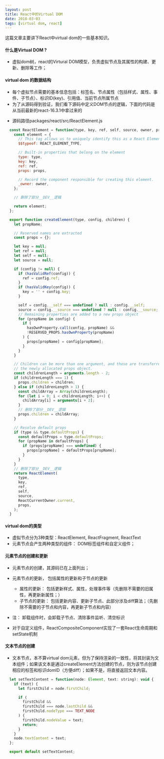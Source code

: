 ```yaml
---
layout: post
title: React中的Virtual DOM
date: 2018-03-03 
tags: [virtual dom, react]
---
```


这篇文章主要讲下React中virtual dom的一些基本知识。

#### 什么是Virtual DOM ?
- 虚拟dom树，react的Virtural DOM模型，负责虚拟节点及其属性的构建、更新、删除等工作；

#### virtual dom 的数据结构
- 每个虚拟节点需要的基本信息包括：标签名、节点属性（包括样式、属性、事件、子节点）、标识ID(key)、引用值、当前节点所属节点
- 为了从源码得到验证，我们看下源码中定义DOM节点的逻辑，下面的代码是从当前最新的react-16.3.1中拿过来的

<!-- more -->

- 源码路径packages/react/src/ReactElement.js

```javascript
  const ReactElement = function(type, key, ref, self, source, owner, props) {
    const element = {
      // This tag allows us to uniquely identify this as a React Element
      $$typeof: REACT_ELEMENT_TYPE,

      // Built-in properties that belong on the element
      type: type,
      key: key,
      ref: ref,
      props: props,

      // Record the component responsible for creating this element.
      _owner: owner,
    };

    // 删除了部分__DEV__逻辑

    return element;
  };

  export function createElement(type, config, children) {
    let propName;

    // Reserved names are extracted
    const props = {};

    let key = null;
    let ref = null;
    let self = null;
    let source = null;

    if (config != null) {
      if (hasValidRef(config)) {
        ref = config.ref;
      }
      if (hasValidKey(config)) {
        key = '' + config.key;
      }

      self = config.__self === undefined ? null : config.__self;
      source = config.__source === undefined ? null : config.__source;
      // Remaining properties are added to a new props object
      for (propName in config) {
        if (
          hasOwnProperty.call(config, propName) &&
          !RESERVED_PROPS.hasOwnProperty(propName)
        ) {
          props[propName] = config[propName];
        }
      }
    }

    // Children can be more than one argument, and those are transferred onto
    // the newly allocated props object.
    const childrenLength = arguments.length - 2;
    if (childrenLength === 1) {
      props.children = children;
    } else if (childrenLength > 1) {
      const childArray = Array(childrenLength);
      for (let i = 0; i < childrenLength; i++) {
        childArray[i] = arguments[i + 2];
      }
      // 删除了部分__DEV__逻辑
      props.children = childArray;
    }

    // Resolve default props
    if (type && type.defaultProps) {
      const defaultProps = type.defaultProps;
      for (propName in defaultProps) {
        if (props[propName] === undefined) {
          props[propName] = defaultProps[propName];
        }
      }
    }
    // 删除了部分__DEV__逻辑
    return ReactElement(
      type,
      key,
      ref,
      self,
      source,
      ReactCurrentOwner.current,
      props,
    );
  }
```


#### virtual dom的类型
- 虚拟节点分为3种类型：ReactElement, ReactFragment, ReactText
- 元素节点会产生两种类型的组件： DOM标签组件和自定义组件；


#### 元素节点的创建和更新
-  元素节点的创建，其源码已在上面列出；
- 元素节点的更新， 包括属性的更新和子节点的更新
    - 属性的更新： 包括更新样式、属性，处理事件等（先删除不需要的旧属性，再更新新属性；）
    - 子节点的更新： 包括更新内容、更新子节点、此部分涉及diff算法；（先删除不需要的子节点和内容，再更新子节点和内容）
- 注： 卸载组件时，会卸载子节点、清除事件监听、清空标识

- 对于自定义组件，ReactCompositeComponent实现了一套React生命周期和setState机制

#### 文本节点的创建
- 文本节点，本不算virtual dom元素，但为了保持渲染的一致性，将其封装为文本组件；如果该文本是通过createElement方法创建的节点，则为该节点创建相应的标签和标识domID（方便diff）；如果不是，将直接返回文本内容。

```javascript
  let setTextContent = function(node: Element, text: string): void {
    if (text) {
      let firstChild = node.firstChild;

      if (
        firstChild &&
        firstChild === node.lastChild &&
        firstChild.nodeType === TEXT_NODE
      ) {
        firstChild.nodeValue = text;
        return;
      }
    }
    node.textContent = text;
  };

  export default setTextContent;
```


